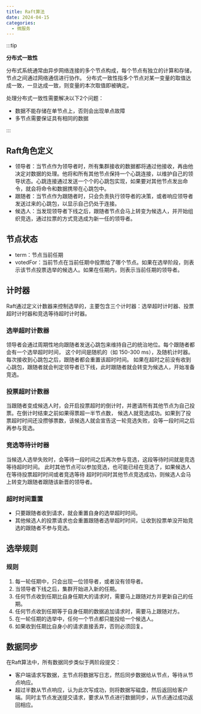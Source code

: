 ```yaml
---
title: Raft算法
date: 2024-04-15
categories:
  - 微服务
---
```


:::tip

**分布式一致性**

分布式系统通常由异步网络连接的多个节点构成，每个节点有独立的计算和存储，节点之间通过网络通信进行协作。
分布式一致性指多个节点对某一变量的取值达成一致，一旦达成一致，则变量的本次取值即被确定。

处理分布式一致性需要解决以下2个问题：
- 数据不能存储在单节点上，否则会出现单点故障
- 多节点需要保证具有相同的数据

:::

## Raft角色定义

- 领导者：当节点作为领导者时，所有集群接收的数据都将通过他接收，再由他决定对数据的处理。他将和所有其他节点保持一个心跳连接，以维护自己的领导状态。心跳连接通过发送一个个的心跳包实现，如果要对其他节点发出命令，就会将命令和数据携带在心跳包中。
- 跟随者：当节点作为跟随者时，只会负责执行领导者的决策，或者响应领导者发送过来的心跳包，以显示自己仍处于连接。
- 候选人：当发现领导者下线之后，跟随者节点会马上转变为候选人，并开始组织竞选，通过拉票的方式竞选成为新一任的领导者。


## 节点状态

- term：节点当前任期
- votedFor：当前节点在当前任期中投票给了哪个节点。如果在选举阶段，则表示该节点投票选举的候选人。如果在任期内，则表示当前任期的领导者。


## 计时器

Raft通过定义计数器来控制选举的，主要包含三个计时器：选举超时计时器、投票超时计时器和竞选等待超时计时器。

### 选举超时计数器

领导者会通过周期性地向跟随者发送心跳包来维持自己的统治地位。每个跟随者都会有一个选举超时时间，
这个时间是随机的（如 150-300 ms），及随机计时器。每次接收到心跳包之后，跟随者都会重置该超时时间。
如果在超时之前没有收到心跳包，跟随者就会判定领导者已下线，此时跟随者就会转变为候选人，开始准备竞选。

### 投票超时计数器

当跟随者变成候选人时，会开启投票超时的倒计时，并邀请所有其他节点为自己投票。在倒计时结束之前如果得票超一半节点数，
候选人就竞选成功。如果到了投票超时时间还没攒够票数，该候选人就会宣告这一轮竞选失败，会等一段时间之后再参与竞选。


### 竞选等待计时器

当候选人选举失败时，会等待一段时间之后再次参与竞选，这段等待时间就是竞选等待超时时间。
此时其他节点可以参加竞选，也可能已经在竞选了，如果候选人在等待投票超时时间或者竞选等待
超时时间时其他节点竞选成功，则候选人会马上转变为跟随者跟随该新晋的领导者。


### 超时时间重置

- 只要跟随者收到请求，就会重置自身的选举超时时间。
- 其他候选人的投票请求也会重置跟随者选举超时时间，让收到投票单没开始竞选的跟随者不参与竞选。


## 选举规则

### 规则

1. 每一轮任期中，只会出现一位领导者，或者没有领导者。
2. 当领导者下线之后，集群开始进入新的任期。
3. 任何节点收到任期比自身任期大的请求时，需要马上跟随对方并更新自己的任期。
4. 任何节点收到任期等于自身任期的数据追加请求时，需要马上跟随对方。
5. 在一轮任期的选举中，任何一个节点都只能投给一个候选人。
6. 如果收到任期比自身小的请求直接丢弃，否则必须回复。


## 数据同步

在Raft算法中，所有数据同步类似于两阶段提交：
- 客户端请求写数据，主节点将数据写日志，然后同步数据给从节点，等待从节点响应。
- 超过半数从节点响应，认为此次写成功，则将数据写磁盘，然后返回给客户端。同时主节点发送提交请求，要求从节点进行数据同步，从节点通过成功返回相应。